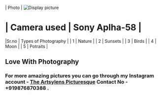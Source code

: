 | Photo | ![Display picture](Photo/EDIT.jpg) 








# | Camera used | Sony Aplha-58 |


|Sr.no | Types of Photography |
| 1 | Nature |
| 2 | Sunsets |
| 3 | Birds |
| 4 | Moon |
| 5 | Potraits |

 ## Love With Photography


### For more amazing pictures you can go through my Instagram account - [The Artsylens Picturesque](https://www.instagram.com/artsylenspicturesque/) Contact No - +919876870388 .
